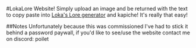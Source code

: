 #LokaLore Website!
Simply upload an image and be returned with the text to copy paste into [Loka's Lore generator](https://lokamc.com/lore) and kapiche! It's really that easy!

##Notes
Unfortunately because this was commissioned I've had to stick it behind a password paywall, if you'd like to see/use the website contact me on discord: poilet
